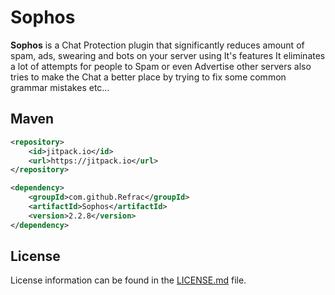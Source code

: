 # Sophos
**Sophos** is a Chat Protection plugin that significantly reduces amount of spam, ads, swearing and bots on your server using It's features It eliminates a lot of attempts for people to Spam or even Advertise other servers also tries to make the Chat a better place by trying to fix some common grammar mistakes etc...

## Maven
```xml
<repository>
	<id>jitpack.io</id>
	<url>https://jitpack.io</url>
</repository>

<dependency>
	<groupId>com.github.Refrac</groupId>
	<artifactId>Sophos</artifactId>
	<version>2.2.8</version>
</dependency>
```

## License
License information can be found in the [LICENSE.md](LICENSE.md) file.  
